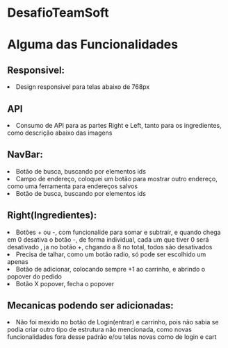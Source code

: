 # DesafioTeamSoft

# Alguma das Funcionalidades

## Responsivel:

<li>Design responsivel para telas abaixo de 768px</li>

## API
<li> Consumo de API para as partes Right e Left, tanto para os ingredientes, como descrição abaixo das imagens </li>

## NavBar:
<li> Botão de busca, buscando por elementos ids </li>
<li> Campo de endereço, coloquei um botão para mostrar outro endereço, como uma ferramenta para endereços salvos </li>
<li> Botão de busca, buscando por elementos ids </li>

## Right(Ingredientes):

<li> Botões + ou -, com funcionalide para somar e subtrair, e quando chega em 0 desativa o botão -, de forma individual, cada um que tiver 0 será desativado
, ja no botão +, chgando a 8 no total, todos são desativados</li>
<li> Precisa de talhar, como um botão radio, só pode ser escolhido um apenas </li>
<li> Botão de adicionar, colocando sempre +1 ao carrinho, e abrindo o popover do pedido</li>
<li> Botão X popover, fecha o popover </li>

## Mecanicas podendo ser adicionadas:

<li> Não foi mexido no botão de Login(entrar) e carrinho, pois não sabia se podia criar outro tipo de estrutura não mencionada, como novas funcionalidades fora desse padrão e/ou
  telas novas como de login e cart </li>
